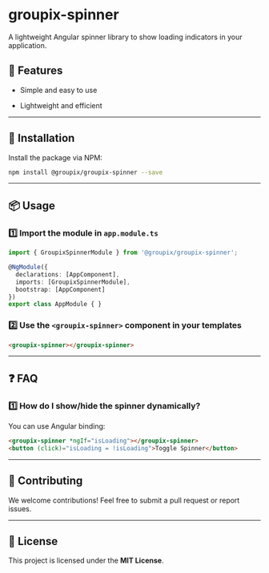 # groupix-spinner

A lightweight Angular spinner library to show loading indicators in your application.

## 📌 Features
- Simple and easy to use
<!-- - Customizable styles and animations -->
- Lightweight and efficient

---

## 🚀 Installation

Install the package via NPM:
```sh
npm install @groupix/groupix-spinner --save
```

---

## 📦 Usage

### 1️⃣ Import the module in `app.module.ts`

```typescript
import { GroupixSpinnerModule } from '@groupix/groupix-spinner';

@NgModule({
  declarations: [AppComponent],
  imports: [GroupixSpinnerModule],
  bootstrap: [AppComponent]
})
export class AppModule { }
```

### 2️⃣ Use the `<groupix-spinner>` component in your templates

```html
<groupix-spinner></groupix-spinner>
```

<!-- 
By default, this will show a simple spinner.

---
## 🎨 Customization

You can customize the spinner using CSS:

```css
groupix-spinner {
  display: block;
  width: 50px;
  height: 50px;
  border-radius: 50%;
  border: 5px solid rgba(0, 0, 0, 0.1);
  border-top-color: #3498db;
  animation: spin 1s linear infinite;
}

@keyframes spin {
  0% { transform: rotate(0deg); }
  100% { transform: rotate(360deg); }
}
``` -->
<!-- 
---

## ⚙️ API Options

| Input Property | Type    | Default | Description |
|---------------|--------|---------|-------------|
| `size`        | string | `50px`  | Size of the spinner |
| `color`       | string | `#3498db` | Color of the spinner |
| `speed`       | string | `1s`   | Animation speed |

Example:

```html
<groupix-spinner [size]="'80px'" [color]="'red'" [speed]="'0.5s'"></groupix-spinner>
```
-->
--- 


## ❓ FAQ

### 1️⃣ How do I show/hide the spinner dynamically?
You can use Angular binding:

```html
<groupix-spinner *ngIf="isLoading"></groupix-spinner>
<button (click)="isLoading = !isLoading">Toggle Spinner</button>
```

<!-- ### 2️⃣ How do I change the default styles?
Override the styles in your `styles.css` or `styles.scss` file. -->

---

## 🤝 Contributing
We welcome contributions! Feel free to submit a pull request or report issues.

---

## 📄 License
This project is licensed under the **MIT License**.

